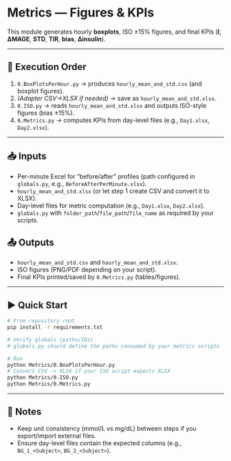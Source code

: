# Metrics — Figures & KPIs 

This module generates hourly **boxplots**, ISO ±15% figures, and final KPIs (**I**, **ΔMAGE**, **STD**, **TIR**, **bias**, **Δinsulin**).

---

## 🔁 Execution Order

1. `0.BoxPlotsPerHour.py` → produces `hourly_mean_and_std.csv` (and boxplot figures).  
2. *(Adapter CSV→XLSX if needed)* → save as `hourly_mean_and_std.xlsx`.  
3. `0.ISO.py` → reads `hourly_mean_and_std.xlsx` and outputs ISO-style figures (bias ±15%).  
4. `0.Metrics.py` → computes KPIs from day-level files (e.g., `Day1.xlsx`, `Day2.xlsx`).

---

## 📥 Inputs
- Per-minute Excel for “before/after” profiles (path configured in `globals.py`, e.g., `BeforeAfterPerMinute.xlsx`).  
- `hourly_mean_and_std.xlsx` (or let step 1 create CSV and convert it to XLSX).  
- Day-level files for metric computation (e.g., `Day1.xlsx`, `Day2.xlsx`).  
- `globals.py` with `folder_path`/`file_path`/`file_name` as required by your scripts.

## 📤 Outputs
- `hourly_mean_and_std.csv` and `hourly_mean_and_std.xlsx`.  
- ISO figures (PNG/PDF depending on your script).  
- Final KPIs printed/saved by `0.Metrics.py` (tables/figures).

---

## ▶️ Quick Start
```bash
# From repository root
pip install -r requirements.txt

# Verify globals (paths/IDs)
# globals.py should define the paths consumed by your metrics scripts

# Run
python Metrics/0.BoxPlotsPerHour.py
# Convert CSV -> XLSX if your ISO script expects XLSX
python Metrics/0.ISO.py
python Metrics/0.Metrics.py
```

---

## 🧭 Notes
- Keep unit consistency (mmol/L vs mg/dL) between steps if you export/import external files.
- Ensure day-level files contain the expected columns (e.g., `BG_1_<Subject>`, `BG_2_<Subject>`).
